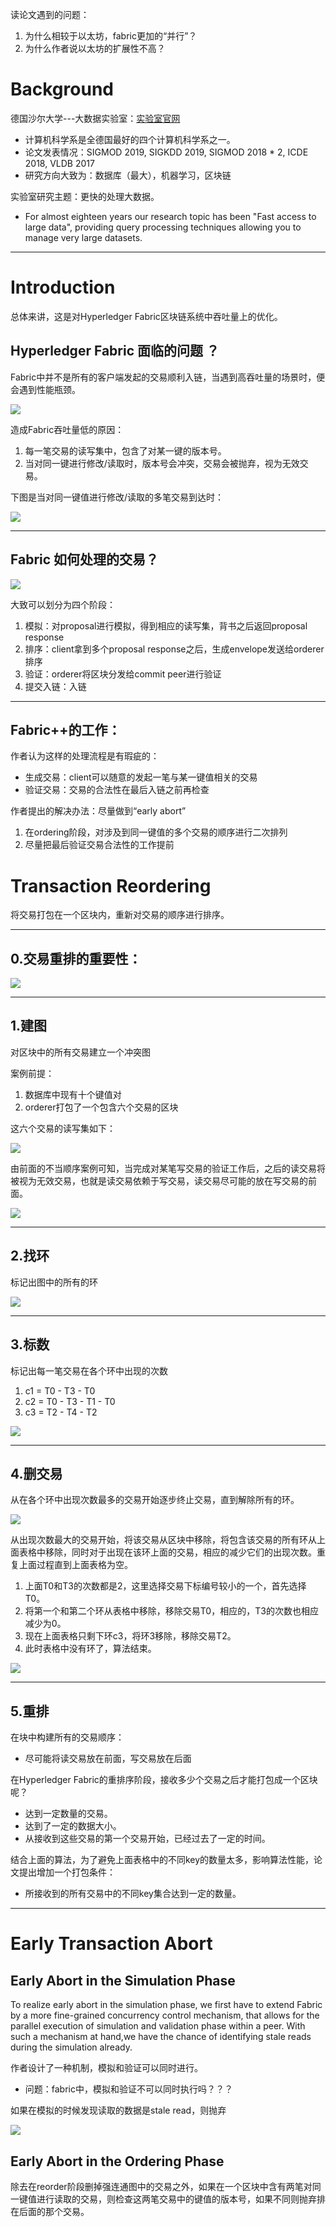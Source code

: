 读论文遇到的问题：

1. 为什么相较于以太坊，fabric更加的“并行”？
2. 为什么作者说以太坊的扩展性不高？

# Background

德国沙尔大学---大数据实验室：[实验室官网](https://bigdata.uni-saarland.de/research/research.php)

- 计算机科学系是全德国最好的四个计算机科学系之一。
- 论文发表情况：SIGMOD 2019, SIGKDD 2019, SIGMOD 2018 * 2, ICDE 2018, VLDB 2017
- 研究方向大致为：数据库（最大），机器学习，区块链

实验室研究主题：更快的处理大数据。

- For almost eighteen years our research topic has been "Fast access to large data", providing query processing techniques allowing you to manage very large datasets.

---

# Introduction

总体来讲，这是对Hyperledger Fabric区块链系统中吞吐量上的优化。

## Hyperledger Fabric 面临的问题 ？

Fabric中并不是所有的客户端发起的交易顺利入链，当遇到高吞吐量的场景时，便会遇到性能瓶颈。

![](../images/fabric-throughput.png)

造成Fabric吞吐量低的原因：

1. 每一笔交易的读写集中，包含了对某一键的版本号。
2. 当对同一键进行修改/读取时，版本号会冲突，交易会被抛弃，视为无效交易。

下图是当对同一键值进行修改/读取的多笔交易到达时：

![](../images/transaction-order.png)



---

## Fabric 如何处理的交易？

![](../images/fabric-workflow.png)

大致可以划分为四个阶段：

1. 模拟：对proposal进行模拟，得到相应的读写集，背书之后返回proposal response
2. 排序：client拿到多个proposal response之后，生成envelope发送给orderer排序
3. 验证：orderer将区块分发给commit peer进行验证
4. 提交入链：入链

---

## Fabric++的工作：

作者认为这样的处理流程是有瑕疵的：

- 生成交易：client可以随意的发起一笔与某一键值相关的交易
- 验证交易：交易的合法性在最后入链之前再检查

作者提出的解决办法：尽量做到“early abort”

1. 在ordering阶段，对涉及到同一键值的多个交易的顺序进行二次排列
2. 尽量把最后验证交易合法性的工作提前

# Transaction Reordering

将交易打包在一个区块内，重新对交易的顺序进行排序。

---

## 0.交易重排的重要性：

![](../images/transaction-reorder.png)

---

## 1.建图

对区块中的所有交易建立一个冲突图

案例前提：

1. 数据库中现有十个键值对
2. orderer打包了一个包含六个交易的区块



这六个交易的读写集如下：

![](../images/transaction-RW.png)



由前面的不当顺序案例可知，当完成对某笔写交易的验证工作后，之后的读交易将被视为无效交易，也就是读交易依赖于写交易，读交易尽可能的放在写交易的前面。

![](../images/transaction-gragh.png)

---

## 2.找环

标记出图中的所有的环

![](../images/transaction-gragh-circle.png)

---

## 3.标数

标记出每一笔交易在各个环中出现的次数

1. c1 = T0 - T3 - T0
2. c2 = T0 - T3 - T1 - T0
3. c3 = T2 - T4 - T2

![](../images/transaction-gragh-circle-count.png)

---

## 4.删交易

从在各个环中出现次数最多的交易开始逐步终止交易，直到解除所有的环。

![](../images/transaction-gragh-circle-delete.png)

从出现次数最大的交易开始，将该交易从区块中移除，将包含该交易的所有环从上面表格中移除，同时对于出现在该环上面的交易，相应的减少它们的出现次数。重复上面过程直到上面表格为空。

1. 上面T0和T3的次数都是2，这里选择交易下标编号较小的一个，首先选择T0。
2. 将第一个和第二个环从表格中移除，移除交易T0，相应的，T3的次数也相应减少为0。
3. 现在上面表格只剩下环c3，将环3移除，移除交易T2。
4. 此时表格中没有环了，算法结束。

![](../images/transaction-gragh-circle-free.png)

---

## 5.重排

在块中构建所有的交易顺序：

- 尽可能将读交易放在前面，写交易放在后面



在Hyperledger Fabric的重排序阶段，接收多少个交易之后才能打包成一个区块呢？

- 达到一定数量的交易。
- 达到了一定的数据大小。
- 从接收到这些交易的第一个交易开始，已经过去了一定的时间。

结合上面的算法，为了避免上面表格中的不同key的数量太多，影响算法性能，论文提出增加一个打包条件：

- 所接收到的所有交易中的不同key集合达到一定的数量。

---

# Early Transaction Abort



## Early Abort in the Simulation Phase



To realize early abort in the simulation phase, we first have to extend Fabric by a more fine-grained concurrency control mechanism, that allows for the parallel execution of simulation and validation
phase within a peer. With such a mechanism at hand,we have the chance of identifying stale reads during the simulation already.

作者设计了一种机制，模拟和验证可以同时进行。

- 问题：fabric中，模拟和验证不可以同时执行吗？？？

如果在模拟的时候发现读取的数据是stale read，则抛弃

![](../images/transaction-early-abort.png)

## Early Abort in the Ordering Phase

除去在reorder阶段删掉强连通图中的交易之外，如果在一个区块中含有两笔对同一键值进行读取的交易，则检查这两笔交易中的键值的版本号，如果不同则抛弃排在后面的那个交易。